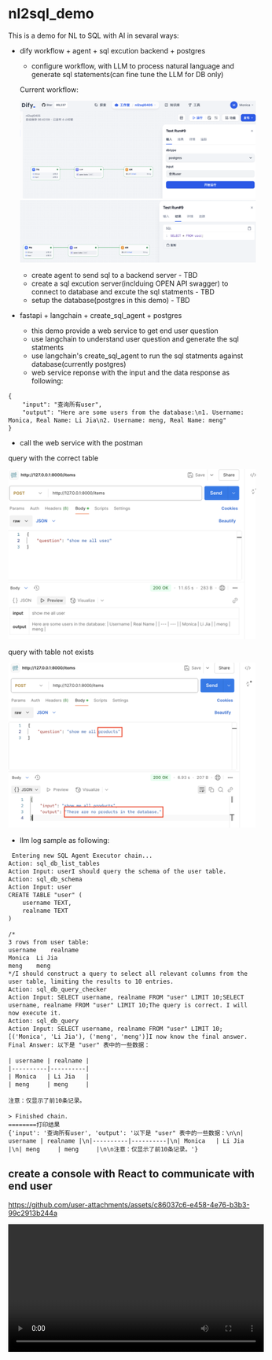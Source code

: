 # nl2sql_demo
This is a demo for NL to SQL with AI in sevaral ways:

- dify workflow + agent + sql excution backend + postgres
  - configure workflow, with LLM to process natural language and generate sql statements(can fine tune the LLM for DB only)


  Current workflow:

  ![workflow_input](./dify/images/workflow_input.png)
  ![workflow_result](./dify/images/workflow_result.png)
  
  - create agent to send sql to a backend server - TBD
  - create a sql excution server(inclduing OPEN API swagger) to connect to database and excute the sql statments - TBD
  - setup the database(postgres in this demo) - TBD

- fastapi + langchain + create_sql_agent + postgres

  - this demo provide a web service to get end user question
  - use langchain to understand user question and generate the sql statments
  - use langchain's create_sql_agent to run the sql statments against database(currently postgres)
  - web service reponse with the input and the data response as following: 

```
{
    "input": "查询所有user",
    "output": "Here are some users from the database:\n1. Username: Monica, Real Name: Li Jia\n2. Username: meng, Real Name: meng"
}
```

  - call the web service with the postman

  query with the correct table

![correct_table](./langchain/images/correct_table.png)


  query with table not exists

![correct_table](./langchain/images/incorrect_table_name.png)


  - llm log sample as following:

```
 Entering new SQL Agent Executor chain...
Action: sql_db_list_tables
Action Input: userI should query the schema of the user table.
Action: sql_db_schema
Action Input: user
CREATE TABLE "user" (
	username TEXT, 
	realname TEXT
)

/*
3 rows from user table:
username	realname
Monica	Li Jia
meng	meng
*/I should construct a query to select all relevant columns from the user table, limiting the results to 10 entries.
Action: sql_db_query_checker
Action Input: SELECT username, realname FROM "user" LIMIT 10;SELECT username, realname FROM "user" LIMIT 10;The query is correct. I will now execute it.
Action: sql_db_query
Action Input: SELECT username, realname FROM "user" LIMIT 10;[('Monica', 'Li Jia'), ('meng', 'meng')]I now know the final answer.
Final Answer: 以下是 "user" 表中的一些数据：

| username | realname |
|----------|----------|
| Monica   | Li Jia   |
| meng     | meng     |

注意：仅显示了前10条记录。

> Finished chain.
========打印结果
{'input': '查询所有user', 'output': '以下是 "user" 表中的一些数据：\n\n| username | realname |\n|----------|----------|\n| Monica   | Li Jia   |\n| meng     | meng     |\n\n注意：仅显示了前10条记录。'}

```
  
## create a console with React to communicate with end user



https://github.com/user-attachments/assets/c86037c6-e458-4e76-b3b3-99c2913b244a



<video src="./langchain/images/ai_agent_fastapi_react_demo.mp4" width="520" controls></video>
